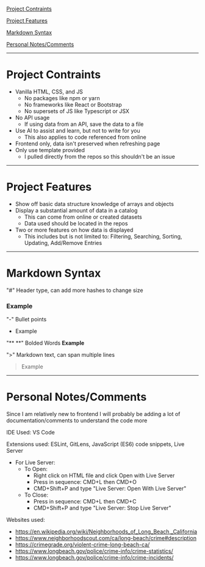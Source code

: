 [Project Contraints](#project-contraints)

[Project Features](#project-features)

[Markdown Syntax](#markdown-syntax)

[Personal Notes/Comments](#personal-notescomments)

---

# Project Contraints
- Vanilla HTML, CSS, and JS
    - No packages like npm or yarn
    - No frameworks like React or Bootstrap
    - No supersets of JS like Typescript or JSX
- No API usage
    - If using data from an API, save the data to a file
- Use AI to assist and learn, but not to write for you
    - This also applies to code referenced from online
- Frontend only, data isn't preserved when refreshing page
- Only use template provided
    - I pulled directly from the repos so this shouldn't be an issue

---

# Project Features
- Show off basic data structure knowledge of arrays and objects
- Display a substantial amount of data in a catalog
    - This can come from online or created datasets
    - Data used should be located in the repos
- Two or more features on how data is displayed
    - This includes but is not limited to: Filtering, Searching, Sorting, Updating, Add/Remove Entries

---

# Markdown Syntax

"#" Header type, can add more hashes to change size
### Example

"-" Bullet points
- Example

"** **" Bolded Words
**Example**

">" Markdown text, can span multiple lines
> Example

---



# Personal Notes/Comments

Since I am relatively new to frontend I will probably be adding a lot of documentation/comments to understand the code more

IDE Used: VS Code

Extensions used: ESLint, GitLens, JavaScript (ES6) code snippets, Live Server

- For Live Server:
   - To Open: 
      - Right click on HTML file and click Open with Live Server
      - Press in sequence: CMD+L then CMD+O
      - CMD+Shift+P and type "Live Server: Open With Live Server"
   - To Close:
      - Press in sequence: CMD+L then CMD+C
      - CMD+Shift+P and type "Live Server: Stop Live Server"

Websites used:
- https://en.wikipedia.org/wiki/Neighborhoods_of_Long_Beach,_California
- https://www.neighborhoodscout.com/ca/long-beach/crime#description
- https://crimegrade.org/violent-crime-long-beach-ca/
- https://www.longbeach.gov/police/crime-info/crime-statistics/
- https://www.longbeach.gov/police/crime-info/crime-incidents/